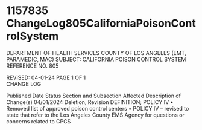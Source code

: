 # 1157835 ChangeLog805CaliforniaPoisonControlSystem

DEPARTMENT OF HEALTH SERVICES 
COUNTY OF LOS ANGELES 
 (EMT, PARAMEDIC, MAC) 
SUBJECT: CALIFORNIA POISON CONTROL SYSTEM REFERENCE NO. 805 
 
 
 
 
REVISED: 04-01-24 PAGE 1 OF 1  
CHANGE LOG 
 
Published 
Date 
Status Section and 
Subsection Affected 
Description of Change(s) 
04/01/2024 Deletion, 
Revision 
DEFINITION; 
POLICY IV 
• Removed list of approved poison 
control centers 
• POLICY IV – revised to state that 
refer to the Los Angeles County 
EMS Agency for questions or 
concerns related to CPCS
